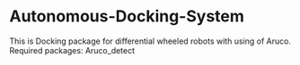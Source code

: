 # Autonomous-Docking-System
This is Docking package for differential wheeled robots with using of Aruco.
Required packages: Aruco_detect
